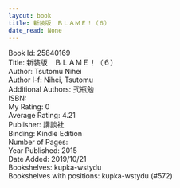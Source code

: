 ```yaml
---
layout: book
title: 新装版　ＢＬＡＭＥ！（６）
date_read: None
---
```


Book Id: 25840169<br />
Title: 新装版　ＢＬＡＭＥ！（６）<br />
Author: Tsutomu Nihei<br />
Author l-f: Nihei, Tsutomu<br />
Additional Authors: 弐瓶勉<br />
ISBN: <br />
My Rating: 0<br />
Average Rating: 4.21<br />
Publisher: 講談社<br />
Binding: Kindle Edition<br />
Number of Pages: <br />
Year Published: 2015<br />
Date Added: 2019/10/21<br />
Bookshelves: kupka-wstydu<br />
Bookshelves with positions: kupka-wstydu (#572)<br />

